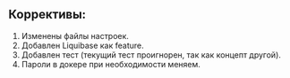 
## Коррективы: 
 
1. Изменены файлы настроек.
2. Добавлен Liquibase как feature.
3. Добавлен тест (текущий тест проигнорен, так как концепт другой).
4. Пароли в докере при необходимости меняем.